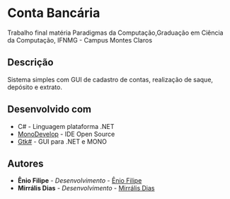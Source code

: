# Conta Bancária

Trabalho final matéria Paradigmas da Computação,Graduação em Ciência da Computação, IFNMG - Campus Montes Claros

## Descrição

Sistema simples com GUI de cadastro de contas, realização de saque, depósito e extrato.

## Desenvolvido com

* C# - Linguagem plataforma .NET 
* [MonoDevelop](https://www.monodevelop.com/) - IDE Open Source
* [Gtk#](https://www.mono-project.com/docs/gui/gtksharp/) - GUI para .NET e MONO 

## Autores

* **Ênio Filipe** - *Desenvolvimento* - [Ênio Filipe](https://github.com/eniofilipe)
* **Mirrális Dias** - *Desenvolvimento* - [Mirrális Dias]()
